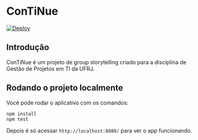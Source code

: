 # ConTiNue

[![Deploy](https://www.herokucdn.com/deploy/button.svg)](https://heroku.com/deploy)

## Introdução

ConTiNue é um projeto de group storytelling criado para a disciplina de Gestão de Projetos em TI da UFRJ. 

## Rodando o projeto localmente

Você pode rodar o aplicativo com os comandos:

```
npm install
npm test
```

Depois é só acessar ``http://localhost:8080/`` para ver o app funcionando.
